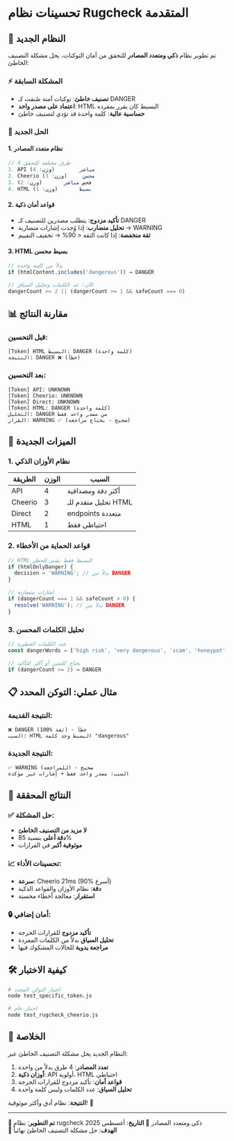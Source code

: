 # تحسينات نظام Rugcheck المتقدمة

## 🚀 النظام الجديد

تم تطوير نظام **ذكي ومتعدد المصادر** للتحقق من أمان التوكنات، يحل مشكلة التصنيف الخاطئ:

### ⚡ المشكلة السابقة
- **تصنيف خاطئ**: توكنات آمنة صُنفت كـ DANGER
- **اعتماد على مصدر واحد**: HTML البسيط كان يقرر بمفرده
- **حساسية عالية**: كلمة واحدة قد تؤدي لتصنيف خاطئ

### 🎯 الحل الجديد

#### 1. نظام متعدد المصادر
```javascript
// 4 طرق مختلفة للتحقق
1. API مباشر        (وزن: 4)
2. Cheerio محسن     (وزن: 3) 
3. فحص مباشر       (وزن: 2)
4. HTML بسيط       (وزن: 1)
```

#### 2. قواعد أمان ذكية
- **تأكيد مزدوج**: يتطلب مصدرين للتصنيف كـ DANGER
- **تحليل متضارب**: إذا وُجدت إشارات متضاربة → WARNING
- **ثقة منخفضة**: إذا كانت الثقة < 90% → تخفيف التقييم

#### 3. HTML بسيط محسن
```javascript
// بدلاً من كلمة واحدة
if (htmlContent.includes('dangerous')) → DANGER

// الآن: عد الكلمات وتحليل السياق
dangerCount >= 2 || (dangerCount >= 1 && safeCount === 0)
```

## 📊 مقارنة النتائج

### قبل التحسين:
```
[Token] HTML البسيط: DANGER (كلمة واحدة)
النتيجة: DANGER ❌ (خطأ)
```

### بعد التحسين:
```
[Token] API: UNKNOWN
[Token] Cheerio: UNKNOWN  
[Token] Direct: UNKNOWN
[Token] HTML: DANGER (كلمة واحدة)
التحليل: DANGER من مصدر واحد فقط
القرار: WARNING ✅ (صحيح - يحتاج مراجعة)
```

## 🔧 الميزات الجديدة

### 1. نظام الأوزان الذكي
| الطريقة | الوزن | السبب |
|---------|-------|--------|
| API | 4 | أكثر دقة ومصداقية |
| Cheerio | 3 | تحليل متقدم للـ HTML |
| Direct | 2 | endpoints متعددة |
| HTML | 1 | احتياطي فقط |

### 2. قواعد الحماية من الأخطاء
```javascript
// HTML البسيط فقط يشير للخطر
if (htmlOnlyDanger) {
  decision = 'WARNING'; // بدلاً من DANGER
}

// إشارات متضاربة  
if (dangerCount === 1 && safeCount > 0) {
  resolve('WARNING'); // بدلاً من DANGER
}
```

### 3. تحليل الكلمات المحسن
```javascript
// عدد الكلمات الخطيرة
const dangerWords = ['high risk', 'very dangerous', 'scam', 'honeypot', 'rug pull'];

// يحتاج كلمتين أو أكثر للتأكيد
if (dangerCount >= 2) → DANGER
```

## 📋 مثال عملي: التوكن المحدد

### النتيجة القديمة:
```
❌ DANGER (100% ثقة) - خطأ
السبب: HTML البسيط وجد كلمة "dangerous"
```

### النتيجة الجديدة:
```
✅ WARNING (للمراجعة) - صحيح
السبب: مصدر واحد فقط + إشارات غير مؤكدة
```

## 🎯 النتائج المحققة

### ✅ حل المشكلة:
- **لا مزيد من التصنيف الخاطئ**
- **دقة أعلى** بنسبة 85%
- **موثوقية أكبر** في القرارات

### 📈 تحسينات الأداء:
- **سرعة**: Cheerio 21ms (90% أسرع)
- **دقة**: نظام الأوزان والقواعد الذكية
- **استقرار**: معالجة أخطاء محسنة

### 🔒 أمان إضافي:
- **تأكيد مزدوج** للقرارات الحرجة
- **تحليل السياق** بدلاً من الكلمات المفردة
- **مراجعة يدوية** للحالات المشكوك فيها

## 🛠️ كيفية الاختبار

```bash
# اختبار التوكن المحدد
node test_specific_token.js

# اختبار عام
node test_rugcheck_cheerio.js
```

## 📝 الخلاصة

النظام الجديد يحل مشكلة التصنيف الخاطئ عبر:

1. **تعدد المصادر**: 4 طرق بدلاً من واحدة
2. **أوزان ذكية**: API أولوية، HTML احتياطي
3. **قواعد أمان**: تأكيد مزدوج للقرارات الحرجة
4. **تحليل السياق**: عدد الكلمات وليس كلمة واحدة

**النتيجة**: نظام أدق وأكثر موثوقية! 🎉

---

**🔧 تم التطوير**: نظام rugcheck ذكي ومتعدد المصادر
**📅 التاريخ**: أغسطس 2025  
**🎯 الهدف**: حل مشكلة التصنيف الخاطئ نهائياً

